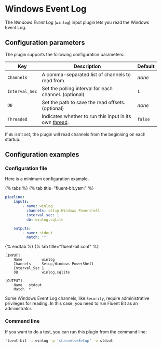 # Windows Event Log

The _Windows Event Log_ (`winlog`) input plugin lets you read the Windows Event Log.

## Configuration parameters

The plugin supports the following configuration parameters:

| Key          | Description                                           | Default |
| ------------ | ----------------------------------------------------- | ------- |
| `Channels`     | A comma-separated list of channels to read from.      | _none_ |
| `Interval_Sec` | Set the polling interval for each channel. (optional) | `1`    |
| `DB`           | Set the path to save the read offsets. (optional)     | _none_ |
| `Threaded` | Indicates whether to run this input in its own [thread](../../administration/multithreading.md#inputs). | `false` |

If `db` isn't set, the plugin will read channels from the beginning on each startup.

## Configuration examples

### Configuration file

Here is a minimum configuration example.

{% tabs %}
{% tab title="fluent-bit.yaml" %}

```yaml
pipeline:
    inputs:
        - name: winlog
          channels: setup,Windows Powershell
          interval_sec: 1
          db: winlog.sqlite

    outputs:
        - name: stdout
          match: '*'
```

{% endtab %}
{% tab title="fluent-bit.conf" %}

```text
[INPUT]
    Name         winlog
    Channels     Setup,Windows PowerShell
    Interval_Sec 1
    DB           winlog.sqlite

[OUTPUT]
    Name   stdout
    Match  *
```

Some Windows Event Log channels, like `Security`, require administrative privileges for reading. In this case, you need to run Fluent Bit as an administrator.

### Command line

If you want to do a test, you can run this plugin from the command line:

```bash
fluent-bit -i winlog -p 'channels=Setup' -o stdout
```
